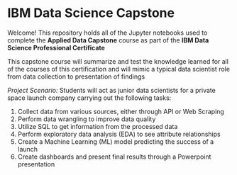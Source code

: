 # IBM Data Science Capstone

Welcome! This repository holds all of the Jupyter notebooks used to complete the **Applied Data Capstone** course as part of the **IBM Data Science Professional Certificate**

This capstone course will summarize and test the knowledge learned for all of the courses of this certification and will mimic a typical data scientist role from data collection to presentation of findings

*Project Scenario:* Students will act as junior data scientists for a private space launch company carrying out the following tasks:
1. Collect data from various sources, either through API or Web Scraping
2. Perform data wrangling to improve data quality 
3. Utilize SQL to get information from the processed data
4. Perform exploratory data analysis (EDA) to see attribute relationships
5. Create a Machine Learning (ML) model predicting the success of a launch
6. Create dashboards and present final results through a Powerpoint presentation
